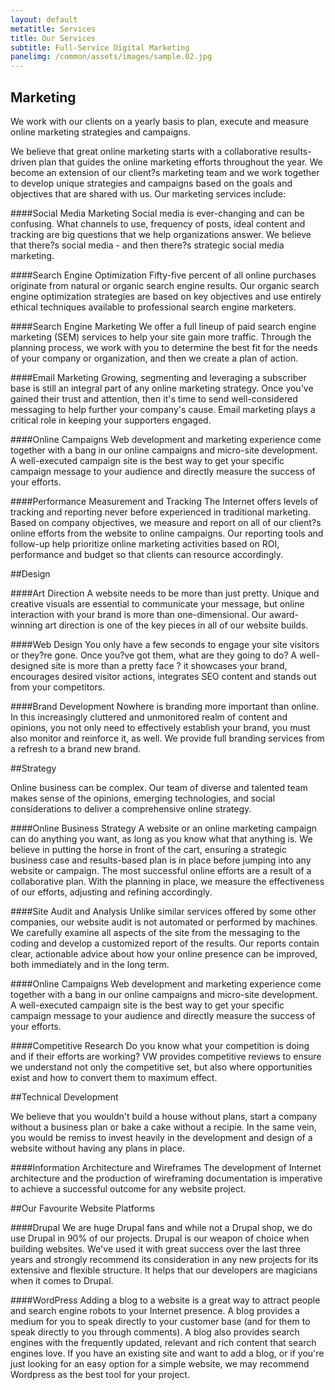```yaml
---
layout: default
metatitle: Services
title: Our Services
subtitle: Full-Service Digital Marketing
panelimg: /common/assets/images/sample.02.jpg
---
```


Marketing
---------
We work with our clients on a yearly basis to plan, execute and measure online marketing strategies and campaigns. 

We believe that great online marketing starts with a collaborative results-driven plan that guides the online marketing efforts throughout the year. We become an extension of our client?s marketing team and we work together to develop unique strategies and campaigns based on the goals and objectives that are shared with us. Our marketing services include:

####Social Media Marketing
Social media is ever-changing and can be confusing. What channels to use, frequency of posts, ideal content and tracking are big questions that we help organizations answer.  We believe that there?s social media - and then there?s strategic social media marketing.

####Search Engine Optimization
Fifty-five percent of all online purchases originate from natural or organic search engine results. Our organic search engine optimization strategies are based on key objectives and use entirely ethical techniques available to professional search engine marketers.

####Search Engine Marketing
We offer a full lineup of paid search engine marketing (SEM) services to help your site gain more traffic. Through the planning process, we work with you to determine the best fit for the needs of your company or organization, and then we create a plan of action.

####Email Marketing
Growing, segmenting and leveraging a subscriber base is still an integral part of any online marketing strategy. Once you've gained their trust and attention, then it's time to send well-considered messaging to help further your company's cause. Email marketing plays a critical role in keeping your supporters engaged.

####Online Campaigns
Web development and marketing experience come together with a bang in our online campaigns and micro-site development. A well-executed campaign site is the best way to get your specific campaign message to your audience and directly measure the success of your efforts.

####Performance Measurement and Tracking
The Internet offers levels of tracking and reporting never before experienced in traditional marketing.  Based on company objectives, we measure and report on all of our client?s online efforts from the website to online campaigns. Our reporting tools and follow-up help prioritize online marketing activities based on ROI, performance and budget so that clients can resource accordingly.

##Design

####Art Direction
A website needs to be more than just pretty. Unique and creative visuals are essential to communicate your message, but online interaction with your brand is more than one-dimensional. Our award-winning art direction is one of the key pieces in all of our website builds.

####Web Design
You only have a few seconds to engage your site visitors or they?re gone. Once you?ve got them, what are they going to do? A well-designed site is more than a pretty face ? it showcases your brand, encourages desired visitor actions, integrates SEO content and stands out from your competitors.

####Brand Development
Nowhere is branding more important than online. In this increasingly cluttered and unmonitored realm of content and opinions, you not only need to effectively establish your brand, you must also monitor and reinforce it, as well. We provide full branding services from a refresh to a brand new brand.

##Strategy

Online business can be complex. Our team of diverse and talented team makes sense of the opinions, emerging technologies, and social considerations to deliver a comprehensive online strategy.

####Online Business Strategy
A website or an online marketing campaign can do anything you want, as long as you know what that anything is. We believe in putting the horse in front of the cart, ensuring a strategic business case and results-based plan is in place before jumping into any website or campaign. The most successful online efforts are a result of a collaborative plan. With the planning in place, we measure the effectiveness of our efforts, adjusting and refining accordingly. 

####Site Audit and Analysis
Unlike similar services offered by some other companies, our website audit is not automated or performed by machines. We carefully examine all aspects of the site from the messaging to the coding and develop a customized report of the results. Our reports contain clear, actionable advice about how your online presence can be improved, both immediately and in the long term.

####Online Campaigns 
Web development and marketing experience come together with a bang in our online campaigns and micro-site development. A well-executed campaign site is the best way to get your specific campaign message to your audience and directly measure the success of your efforts.

####Competitive Research
Do you know what your competition is doing and if their efforts are working? VW  provides competitive reviews to ensure we understand not only the competitive set, but also where opportunities exist and how to convert them to maximum effect.

##Technical Development

We believe that you wouldn't build a house without plans, start a company without a business plan or bake a cake without a recipie. In the same vein, you would be remiss to invest heavily in the development and design of a website without having any plans in place. 

####Information Architecture and Wireframes
The development of Internet architecture and the production of wireframing documentation is imperative to achieve a successful outcome for any website project.

##Our Favourite Website Platforms

####Drupal
We are huge Drupal fans and while not a Drupal shop, we do use Drupal in 90% of our projects. Drupal is our weapon of choice when building websites. We've used it with great success over the last three years and strongly recommend its consideration in any new projects for its extensive and flexible structure. It helps that our developers are magicians when it comes to Drupal.

####WordPress
Adding a blog to a website is a great way to attract people and search engine robots to your Internet presence. A blog provides a medium for you to speak directly to your customer base (and for them to speak directly to you through comments). A blog also provides search engines with the frequently updated, relevant and rich content that search engines love. If you have an existing site and want to add a blog, or if you're just looking for an easy option for a simple website, we may recommend Wordpress as the best tool for your project.